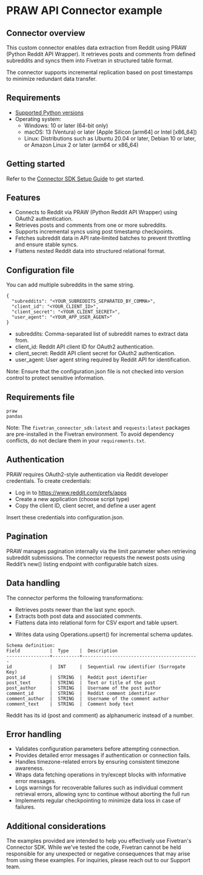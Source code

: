 # PRAW API Connector example
## Connector overview
This custom connector enables data extraction from Reddit using PRAW (Python Reddit API Wrapper). It retrieves posts and comments from defined subreddits and syncs them into Fivetran in structured table format. 

The connector supports incremental replication based on post timestamps to minimize redundant data transfer.



## Requirements
- [Supported Python versions](https://github.com/fivetran/fivetran_connector_sdk/blob/main/README.md#requirements)
- Operating system:
  - Windows: 10 or later (64-bit only)
  - macOS: 13 (Ventura) or later (Apple Silicon [arm64] or Intel [x86_64])
  - Linux: Distributions such as Ubuntu 20.04 or later, Debian 10 or later, or Amazon Linux 2 or later (arm64 or x86_64)

## Getting started
Refer to the [Connector SDK Setup Guide](https://fivetran.com/docs/connectors/connector-sdk/setup-guide) to get started.


## Features
- Connects to Reddit via PRAW (Python Reddit API Wrapper) using OAuth2 authentication.
- Retrieves posts and comments from one or more subreddits.
- Supports incremental syncs using post timestamp checkpoints.
- Fetches subreddit data in API rate‑limited batches to prevent throttling and ensure stable syncs.
- Flattens nested Reddit data into structured relational format.

## Configuration file

You can add multiple subreddits in the same string. 

```
{
  "subreddits": "<YOUR_SUBREDDITS_SEPARATED_BY_COMMA>",
  "client_id": "<YOUR_CLIENT_ID>",
  "client_secret": "<YOUR_CLIENT_SECRET>",
  "user_agent": "<YOUR_APP_USER_AGENT>"
}
```
- subreddits: Comma-separated list of subreddit names to extract data from.
- client_id: Reddit API client ID for OAuth2 authentication.
- client_secret: Reddit API client secret for OAuth2 authentication.
- user_agent: User agent string required by Reddit API for identification.

Note: Ensure that the configuration.json file is not checked into version control to protect sensitive information.

## Requirements file

```
praw
pandas
```
Note: The `fivetran_connector_sdk:latest` and `requests:latest` packages are pre-installed in the Fivetran environment. To avoid dependency conflicts, do not declare them in your `requirements.txt`.

## Authentication
PRAW requires OAuth2-style authentication via Reddit developer credentials.
To create credentials:
- Log in to https://www.reddit.com/prefs/apps
- Create a new application (choose script type)
- Copy the client ID, client secret, and define a user agent

Insert these credentials into configuration.json.

## Pagination
PRAW manages pagination internally via the limit parameter when retrieving subreddit submissions. The connector requests the newest posts using Reddit’s new() listing endpoint with configurable batch sizes.

## Data handling
The connector performs the following transformations:
- Retrieves posts newer than the last sync epoch.
- Extracts both post data and associated comments.
- Flattens data into relational form for CSV export and table upsert.
* Writes data using Operations.upsert() for incremental schema updates.
```
Schema definition: 
Field           |  Type    |  Description                   
----------------+----------+-------------------------------------------
id              |  INT     |  Sequential row identifier (Surrogate Key)   
post_id         |  STRING  |  Reddit post identifier        
post_text       |  STRING  |  Text or title of the post     
post_author     |  STRING  |  Username of the post author   
comment_id      |  STRING  |  Reddit comment identifier     
comment_author  |  STRING  |  Username of the comment author
comment_text    |  STRING  |  Comment body text             
```
Reddit has its id (post and comment) as alphanumeric instead of a number. 

## Error handling

* Validates configuration parameters before attempting connection.
* Provides detailed error messages if authentication or connection fails.
* Handles timezone-related errors by ensuring consistent timezone awareness.
* Wraps data fetching operations in try/except blocks with informative error messages.
* Logs warnings for recoverable failures such as individual comment retrieval errors,
  allowing sync to continue without aborting the full run
* Implements regular checkpointing to minimize data loss in case of failures.

## Additional considerations
The examples provided are intended to help you effectively use Fivetran's Connector SDK. While we've tested the code, Fivetran cannot be held responsible for any unexpected or negative consequences that may arise from using these examples. For inquiries, please reach out to our Support team.
